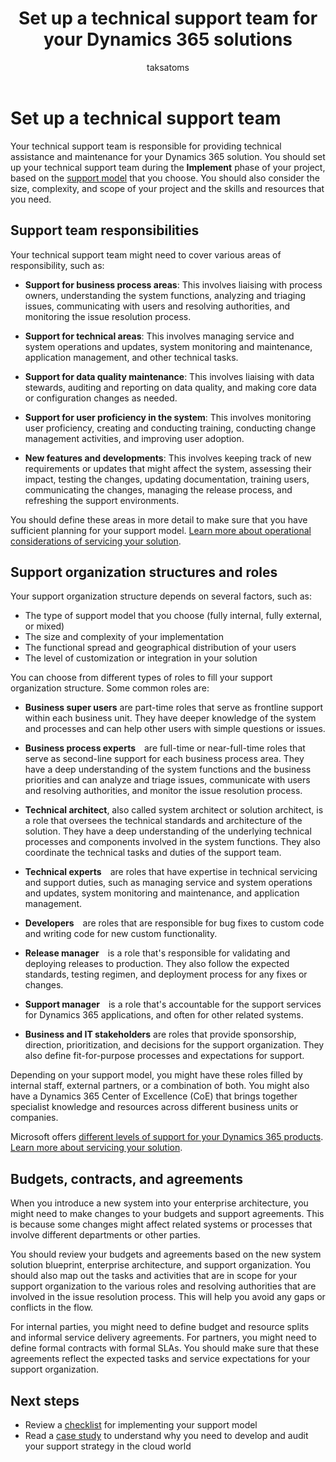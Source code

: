 ﻿---
title: Set up a technical support team for your Dynamics 365 solutions
description: Learn how to define the roles and responsibilities of your support team for your Dynamics 365 projects and ensure they have the resources to handle issues.
author: taksatoms
ms.author: tsato
ms.date: 01/31/2024
ms.topic: conceptual
ms.custom:
 - ai-seo-date: 01/31/2024
 - ai-gen-docs-bap
 - ai-gen-title
 - ai-gen-desc
content_well_notification: AI-contribution
---

# Set up a technical support team

Your technical support team is responsible for providing technical assistance and maintenance for your Dynamics 365 solution. You should set up your technical support team during the **Implement** phase of your project, based on the [support model](transition-to-support-models.md) that you choose. You should also consider the size, complexity, and scope of your project and the skills and resources that you need.

## Support team responsibilities

Your technical support team might need to cover various areas of responsibility, such as:

- **Support for business process areas**: This involves liaising with process owners, understanding the system functions, analyzing and triaging issues, communicating with users and resolving authorities, and monitoring the issue resolution process.

- **Support for technical areas**: This involves managing service and system operations and updates, system monitoring and maintenance, application management, and other technical tasks.

- **Support for data quality maintenance**: This involves liaising with data stewards, auditing and reporting on data quality, and making core data or configuration changes as needed.

- **Support for user proficiency in the system**: This involves monitoring user proficiency, creating and conducting training, conducting change management activities, and improving user adoption.

- **New features and developments**: This involves keeping track of new requirements or updates that might affect the system, assessing their impact, testing the changes, updating documentation, training users, communicating the changes, managing the release process, and refreshing the support environments.

You should define these areas in more detail to make sure that you have sufficient planning for your support model. [Learn more about operational considerations of servicing your solution](service-solution.md).

## Support organization structures and roles

Your support organization structure depends on several factors, such as:

- The type of support model that you choose (fully internal, fully external, or mixed)
- The size and complexity of your implementation
- The functional spread and geographical distribution of your users
- The level of customization or integration in your solution

You can choose from different types of roles to fill your support organization structure. Some common roles are:

- **Business super users** are part-time roles that serve as frontline support within each business unit. They have deeper knowledge of the system and processes and can help other users with simple questions or issues.

- **Business process experts** are full-time or near-full-time roles that serve as second-line support for each business process area. They have a deep understanding of the system functions and the business priorities and can analyze and triage issues, communicate with users and resolving authorities, and monitor the issue resolution process.

- **Technical architect**, also called system architect or solution architect, is a role that oversees the technical standards and architecture of the solution. They have a deep understanding of the underlying technical processes and components involved in the system functions. They also coordinate the technical tasks and duties of the support team.

- **Technical experts** are roles that have expertise in technical servicing and support duties, such as managing service and system operations and updates, system monitoring and maintenance, and application management.

- **Developers** are roles that are responsible for bug fixes to custom code and writing code for new custom functionality.

- **Release manager** is a role that's responsible for validating and deploying releases to production. They also follow the expected standards, testing regimen, and deployment process for any fixes or changes.

- **Support manager** is a role that's accountable for the support services for Dynamics 365 applications, and often for other related systems.

- **Business and IT stakeholders** are roles that provide sponsorship, direction, prioritization, and decisions for the support organization. They also define fit-for-purpose processes and expectations for support.

Depending on your support model, you might have these roles filled by internal staff, external partners, or a combination of both. You might also have a Dynamics 365 Center of Excellence (CoE) that brings together specialist knowledge and resources across different business units or companies.

Microsoft offers [different levels of support for your Dynamics 365 products](/dynamics365/get-started/support/). [Learn more about servicing your solution](service-solution.md).

## Budgets, contracts, and agreements

When you introduce a new system into your enterprise architecture, you might need to make changes to your budgets and support agreements. This is because some changes might affect related systems or processes that involve different departments or other parties.

You should review your budgets and agreements based on the new system solution blueprint, enterprise architecture, and support organization. You should also map out the tasks and activities that are in scope for your support organization to the various roles and resolving authorities that are involved in the issue resolution process. This will help you avoid any gaps or conflicts in the flow.

For internal parties, you might need to define budget and resource splits and informal service delivery agreements. For partners, you might need to define formal contracts with formal SLAs. You should make sure that these agreements reflect the expected tasks and service expectations for your support organization.

## Next steps

- Review a [checklist](transition-to-support-checklist.md) for implementing your support model
- Read a [case study](service-solution-case-study.md) to understand why you need to develop and audit your support strategy in the cloud world
